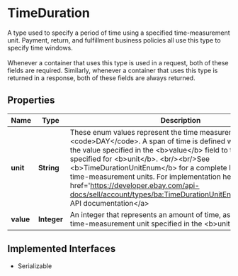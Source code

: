 

# TimeDuration

A type used to specify a period of time using a specified time-measurement unit. Payment, return, and fulfillment business policies all use this type to specify time windows.<br/><br/>Whenever a container that uses this type is used in a request, both of these fields are required. Similarly, whenever a container that uses this type is returned in a response, both of these fields are always returned.
## Properties

Name | Type | Description | Notes
------------ | ------------- | ------------- | -------------
**unit** | **String** | These enum values represent the time measurement unit, such as &lt;code&gt;DAY&lt;/code&gt;. A span of time is defined when you apply the value specified in the &lt;b&gt;value&lt;/b&gt; field to the value specified for &lt;b&gt;unit&lt;/b&gt;. &lt;br/&gt;&lt;br/&gt;See &lt;b&gt;TimeDurationUnitEnum&lt;/b&gt; for a complete list of possible time-measurement units. For implementation help, refer to &lt;a href&#x3D;&#39;https://developer.ebay.com/api-docs/sell/account/types/ba:TimeDurationUnitEnum&#39;&gt;eBay API documentation&lt;/a&gt; |  [optional]
**value** | **Integer** | An integer that represents an amount of time, as measured by the time-measurement unit specified in the &lt;b&gt;unit&lt;/b&gt; field. |  [optional]


## Implemented Interfaces

* Serializable


